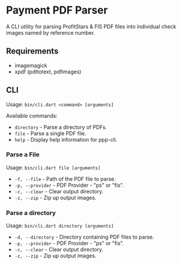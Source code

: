 # Payment PDF Parser

A CLI utility for parsing ProfitStars & FIS PDF files into individual check images named by reference number.

## Requirements

* imagemagick
* xpdf (pdttotext, pdfimages)

## CLI

Usage: `bin/cli.dart <command> [arguments]`

Available commands:
* `directory`  - Parse a directory of PDFs.
* `file`       - Parse a single PDF file.
* `help`       - Display help information for ppp-cli.

### Parse a File

Usage: `bin/cli.dart file [arguments]`
* `-f, --file`      - Path of the PDF file to parse.
* `-p, --provider`  - PDF Provider - "ps" or "fis".
* `-c, --clear`     - Clear output directory.
* `-z, --zip`       - Zip up output images.

### Parse a directory

Usage: `bin/cli.dart directory [arguments]`
* `-d, --directory`   - Directory containing PDF files to parse.
* `-p, --provider`    - PDF Provider - "ps" or "fis".
* `-c, --clear`       - Clear output directory.
* `-z, --zip`         - Zip up output images.
